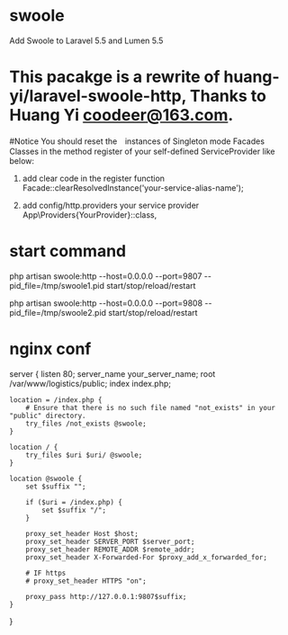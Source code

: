 # swoole
Add Swoole to Laravel 5.5 and Lumen 5.5

# This pacakge is a rewrite of huang-yi/laravel-swoole-http, Thanks to Huang Yi <coodeer@163.com>.

#Notice
You should reset the　instances of Singleton mode Facades Classes in the method register of your self-defined ServiceProvider like below:
1. add clear code in the register function
Facade::clearResolvedInstance('your-service-alias-name');

2. add config/http.providers your service provider
App\Providers\{YourProvider}::class,

# start command
php artisan swoole:http --host=0.0.0.0 --port=9807 --pid_file=/tmp/swoole1.pid start/stop/reload/restart

php artisan swoole:http --host=0.0.0.0 --port=9808 --pid_file=/tmp/swoole2.pid start/stop/reload/restart

# nginx conf

server {
    listen 80;
    server_name your_server_name;
    root /var/www/logistics/public;
    index index.php;

    location = /index.php {
        # Ensure that there is no such file named "not_exists" in your "public" directory.
        try_files /not_exists @swoole;
    }

    location / {
        try_files $uri $uri/ @swoole;
    }

    location @swoole {
        set $suffix "";

        if ($uri = /index.php) {
            set $suffix "/";
        }

        proxy_set_header Host $host;
        proxy_set_header SERVER_PORT $server_port;
        proxy_set_header REMOTE_ADDR $remote_addr;
        proxy_set_header X-Forwarded-For $proxy_add_x_forwarded_for;

        # IF https
        # proxy_set_header HTTPS "on";

        proxy_pass http://127.0.0.1:9807$suffix;
    }
}

